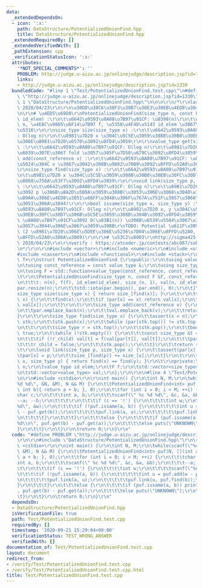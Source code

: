 ```yaml
---
data:
  _extendedDependsOn:
  - icon: ':x:'
    path: DataStructure/PotentializedUnionFind.hpp
    title: DataStructure/PotentializedUnionFind.hpp
  _extendedRequiredBy: []
  _extendedVerifiedWith: []
  _pathExtension: cpp
  _verificationStatusIcon: ':x:'
  attributes:
    '*NOT_SPECIAL_COMMENTS*': ''
    PROBLEM: http://judge.u-aizu.ac.jp/onlinejudge/description.jsp?id=1330
    links:
    - http://judge.u-aizu.ac.jp/onlinejudge/description.jsp?id=1330
  bundledCode: "#line 1 \"Test/PotentializedUnionFind.test.cpp\"\n#define PROBLEM\
    \ \"http://judge.u-aizu.ac.jp/onlinejudge/description.jsp?id=1330\"\r\n\r\n#line\
    \ 1 \"DataStructure/PotentializedUnionFind.hpp\"\n\n\n\r\n/*\r\nlast-updated:\
    \ 2020/04/23\r\n\r\n\u30DD\u30C6\u30F3\u30B7\u30E3\u30EB\u4ED8\u304D UnionFind\r\
    \n\r\n# \u4ED5\u69D8\r\nPotentializedUnionFind(size_type n, const F &f, const_reference\
    \ id_elem) :\r\n\t\u6642\u9593\u8A08\u7B97\u91CF: \u0398(n)\r\n\t\u8981\u7D20\u6570\
    \ n, \u4E8C\u9805\u6F14\u7B97 f, \u5358\u4F4D\u5143 id_elem \u3067\u521D\u671F\
    \u5316\r\n\r\nsize_type size(size_type x) :\r\n\t\u6642\u9593\u8A08\u7B97\u91CF\
    : O(log n)\r\n\t\u8981\u7D20 x \u304C\u5C5E\u3059\u308B\u30B0\u30EB\u30FC\u30D7\
    \u306E\u8981\u7D20\u6570\u3092\u8FD4\u3059\r\n\r\nvalue_type get(size_type x)\
    \ :\r\n\t\u6642\u9593\u8A08\u7B97\u91CF: O(log n)\r\n\t\u8981\u7D20 x \u304B\u3089\
    \u6839\u307E\u3067 fold \u3057\u305F\u7D50\u679C\u3092\u8FD4\u3059\r\n\r\nsize_type\
    \ add(const_reference v) :\r\n\t\u6642\u9593\u8A08\u7B97\u91CF: \u0398(1)\r\n\t\
    \u5024\u304C v \u3067\u3042\u308B\u9802\u70B9\u3092\u8FFD\u52A0\u3059\u308B\r\n\
    \r\nsize_type find(size_type x) :\r\n\t\u6642\u9593\u8A08\u7B97\u91CF: O(log n)\r\
    \n\t\u8981\u7D20 x \u304C\u5C5E\u3059\u308B\u30B0\u30EB\u30FC\u30D7\u306E\u4EE3\
    \u8868\u756A\u53F7\u3092\u8FD4\u3059\r\n\r\nvoid link(size_type p, size_type x)\
    \ :\r\n\t\u6642\u9593\u8A08\u7B97\u91CF: O(log n)\r\n\t\u8981\u7D20 x \u306E\u89AA\
    \u3092 p \u306B\u8A2D\u5B9A\u3059\u308B(\u3053\u306E\u3068\u304D\u3001x \u306E\
    \u89AA\u306E\u4ED8\u3051\u66FF\u3048\u306F\u767A\u751F\u3057\u3066\u306F\u3044\
    \u3051\u306A\u3044)\r\n\r\nbool issame(size_type x, size_type y) :\r\n\t\u6642\
    \u9593\u8A08\u7B97\u91CF: O(log n)\r\n\t\u8981\u7D20 x, y \u304C\u540C\u4E00\u30B0\
    \u30EB\u30FC\u30D7\u306B\u5C5E\u3059\u308B\u304B\u3092\u8FD4\u3059\r\n\r\nTODO:\
    \ \u8A08\u7B97\u91CF\u3092 O(\u03B1(n)) \u306B\u6539\u5584\u3067\u304D\u308B\u3089\
    \u3057\u3044\u306E\u3067\u3059\u308B\r\nTODO: Potential \u611F\u3092\u51FA\u3059\
    \ (2 \u8981\u7D20\u306E\u5DEE\u306E\u5236\u7D04\u306E\u8FFD\u52A0, diff \u306E\
    \u8FFD\u52A0\u306A\u3069)\r\n\r\n# \u53C2\u8003\r\nhttp://sigma425.hatenablog.com/entry/2015/12/07/185047,\
    \ 2020/04/23\r\n\r\nverify : https://atcoder.jp/contests/abc087/submissions/12241089\r\
    \n*/\r\n\r\n#include <vector>\r\n#include <numeric>\r\n#include <utility>\r\n\
    #include <cassert>\r\n#include <functional>\r\n#include <stack>\r\n\r\ntemplate<typename\
    \ T>\r\nstruct PotentializedUnionFind {\r\npublic:\r\n\tusing value_type = T;\r\
    \n\tusing const_reference = const value_type &;\r\n\tusing size_type = std::size_t;\r\
    \n\tusing F = std::function<value_type(const_reference, const_reference)>;\r\n\
    \t\r\n\tPotentializedUnionFind(size_type n, const F &f, const_reference id_elem)\r\
    \n\t\t\t: n(n), f(f), id_elem(id_elem), size_(n, 1), val(n, id_elem) {\r\n\t\t\
    par.resize(n);\r\n\t\tstd::iota(par.begin(), par.end(), 0);\r\n\t}\r\n\t\r\n\t\
    size_type size(size_type x) { return size_[find(x)]; }\r\n\t\r\n\tvalue_type get(size_type\
    \ x) {\r\n\t\tfind(x);\r\n\t\tif (par[x] == x) return val[x];\r\n\t\treturn f(val[par[x]],\
    \ val[x]);\r\n\t}\r\n\t\r\n\tsize_type add(const_reference v) {\r\n\t\tsize_.emplace_back(1);\r\
    \n\t\tpar.emplace_back(n);\r\n\t\tval.emplace_back(v);\r\n\t\treturn n++;\r\n\t\
    }\r\n\t\r\n\tsize_type find(size_type x) {\r\n\t\tassert(x < n);\r\n\t\tstd::stack<size_type>\
    \ stk;\r\n\t\tstk.push(x);\r\n\t\twhile (par[stk.top()] != stk.top()) stk.push(par[stk.top()]);\r\
    \n\t\t\r\n\t\tsize_type r = stk.top();\r\n\t\tstk.pop();\r\n\t\tbool r_child =\
    \ true;\r\n\t\twhile (!stk.empty()) {\r\n\t\t\tconst size_type &t = stk.top();\r\
    \n\t\t\tif (!r_child) val[t] = f(val[par[t]], val[t]);\r\n\t\t\tpar[t] = r;\r\n\
    \t\t\tr_child = false;\r\n\t\t\tstk.pop();\r\n\t\t}\r\n\t\treturn r;\r\n\t}\r\n\
    \t\r\n\tvoid link(size_type p, size_type x) {\r\n\t\tassert(par[x] == x);\r\n\t\
    \tpar[x] = p;\r\n\t\tsize_[find(p)] += size_[x];\r\n\t}\r\n\t\r\n\tbool issame(size_type\
    \ x, size_type y) { return find(x) == find(y); }\r\n\t\r\nprivate:\r\n\tsize_type\
    \ n;\r\n\tvalue_type id_elem;\r\n\tF f;\r\n\tstd::vector<size_type> size_, par;\r\
    \n\tstd::vector<value_type> val;\r\n};\r\n\r\n\n#line 4 \"Test/PotentializedUnionFind.test.cpp\"\
    \n\r\n#include <cstdio>\r\n\r\nint main() {\r\n\tint N, M;\r\n\twhile(scanf(\"\
    %d %d\", &N, &M), N && M) {\r\n\t\tPotentializedUnionFind<int> puf(N, [](int a,\
    \ int b){ return a + b; }, 0);\r\n\t\tfor (int i = 0; i < M; ++i) {\r\n\t\t\t\
    char c;\r\n\t\t\tint a, b;\r\n\t\t\tscanf(\" %c %d %d\", &c, &a, &b);\r\n\t\t\t\
    --a; --b;\r\n\t\t\t\r\n\t\t\tif (c == '!') {\r\n\t\t\t\tint w;\r\n\t\t\t\tscanf(\"\
    %d\", &w);\r\n\t\t\t\tif (!puf.issame(a, b)) {\r\n\t\t\t\t\tint u = puf.add(w\
    \ - puf.get(b));\r\n\t\t\t\t\tpuf.link(a, u);\r\n\t\t\t\t\tpuf.link(u, puf.find(b));\r\
    \n\t\t\t\t}\r\n\t\t\t}\r\n\t\t\telse {\r\n\t\t\t\tif (puf.issame(a, b)) printf(\"\
    %d\\n\", puf.get(b) - puf.get(a));\r\n\t\t\t\telse puts(\"UNKNOWN\");\r\n\t\t\t\
    }\r\n\t\t}\r\n\t}\r\n\treturn 0;\r\n}\r\n"
  code: "#define PROBLEM \"http://judge.u-aizu.ac.jp/onlinejudge/description.jsp?id=1330\"\
    \r\n\r\n#include \"DataStructure/PotentializedUnionFind.hpp\"\r\n\r\n#include\
    \ <cstdio>\r\n\r\nint main() {\r\n\tint N, M;\r\n\twhile(scanf(\"%d %d\", &N,\
    \ &M), N && M) {\r\n\t\tPotentializedUnionFind<int> puf(N, [](int a, int b){ return\
    \ a + b; }, 0);\r\n\t\tfor (int i = 0; i < M; ++i) {\r\n\t\t\tchar c;\r\n\t\t\t\
    int a, b;\r\n\t\t\tscanf(\" %c %d %d\", &c, &a, &b);\r\n\t\t\t--a; --b;\r\n\t\t\
    \t\r\n\t\t\tif (c == '!') {\r\n\t\t\t\tint w;\r\n\t\t\t\tscanf(\"%d\", &w);\r\n\
    \t\t\t\tif (!puf.issame(a, b)) {\r\n\t\t\t\t\tint u = puf.add(w - puf.get(b));\r\
    \n\t\t\t\t\tpuf.link(a, u);\r\n\t\t\t\t\tpuf.link(u, puf.find(b));\r\n\t\t\t\t\
    }\r\n\t\t\t}\r\n\t\t\telse {\r\n\t\t\t\tif (puf.issame(a, b)) printf(\"%d\\n\"\
    , puf.get(b) - puf.get(a));\r\n\t\t\t\telse puts(\"UNKNOWN\");\r\n\t\t\t}\r\n\t\
    \t}\r\n\t}\r\n\treturn 0;\r\n}\r\n"
  dependsOn:
  - DataStructure/PotentializedUnionFind.hpp
  isVerificationFile: true
  path: Test/PotentializedUnionFind.test.cpp
  requiredBy: []
  timestamp: '2020-09-21 15:29:04+09:00'
  verificationStatus: TEST_WRONG_ANSWER
  verifiedWith: []
documentation_of: Test/PotentializedUnionFind.test.cpp
layout: document
redirect_from:
- /verify/Test/PotentializedUnionFind.test.cpp
- /verify/Test/PotentializedUnionFind.test.cpp.html
title: Test/PotentializedUnionFind.test.cpp
---
```

